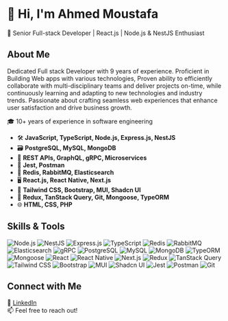 # 👋 Hi, I'm Ahmed Moustafa  
🚀 Senior Full-stack Developer | React.js | Node.js & NestJS Enthusiast  

## About Me  
Dedicated Full stack Developer with 9 years of experience. Proficient in Building Web apps with various technologies, Proven ability to efficiently collaborate with multi-disciplinary teams and deliver projects on-time, while continuously learning and adapting to new technologies and industry trends. Passionate about crafting seamless web experiences that enhance user satisfaction and drive business growth.

🎓 10+ years of experience in software engineering  
- 🛠 **JavaScript, TypeScript, Node.js, Express.js, NestJS**  
- 🗃️ **PostgreSQL, MySQL, MongoDB**  
- 🔗 **REST APIs, GraphQL, gRPC, Microservices**  
- 🧪 **Jest, Postman**  
- 🔧 **Redis, RabbitMQ, Elasticsearch**  
- 🖥️ **React.js, React Native, Next.js**  
- 🎨 **Tailwind CSS, Bootstrap, MUI, Shadcn UI**  
- 🧰 **Redux, TanStack Query, Git, Mongoose, TypeORM**  
- 🌐 **HTML, CSS, PHP**

## Skills & Tools  

![Node.js](https://img.shields.io/badge/Node.js-339933?style=for-the-badge&logo=node.js&logoColor=white) 
![NestJS](https://img.shields.io/badge/NestJS-E0234E?style=for-the-badge&logo=nestjs&logoColor=white) 
![Express.js](https://img.shields.io/badge/Express.js-000000?style=for-the-badge&logo=express&logoColor=white) 
![TypeScript](https://img.shields.io/badge/TypeScript-007ACC?style=for-the-badge&logo=typescript&logoColor=white) 
![Redis](https://img.shields.io/badge/Redis-DC382D?style=for-the-badge&logo=redis&logoColor=white) 
![RabbitMQ](https://img.shields.io/badge/RabbitMQ-FF6600?style=for-the-badge&logo=rabbitmq&logoColor=white) 
![Elasticsearch](https://img.shields.io/badge/Elasticsearch-005571?style=for-the-badge&logo=elasticsearch&logoColor=white) 
![gRPC](https://img.shields.io/badge/gRPC-0080FF?style=for-the-badge) 
![PostgreSQL](https://img.shields.io/badge/PostgreSQL-336791?style=for-the-badge&logo=postgresql&logoColor=white) 
![MySQL](https://img.shields.io/badge/MySQL-4479A1?style=for-the-badge&logo=mysql&logoColor=white) 
![MongoDB](https://img.shields.io/badge/MongoDB-47A248?style=for-the-badge&logo=mongodb&logoColor=white) 
![TypeORM](https://img.shields.io/badge/TypeORM-FF6347?style=for-the-badge) 
![Mongoose](https://img.shields.io/badge/Mongoose-880000?style=for-the-badge) 
![React](https://img.shields.io/badge/React-61DAFB?style=for-the-badge&logo=react&logoColor=black) 
![React Native](https://img.shields.io/badge/React%20Native-20232A?style=for-the-badge&logo=react&logoColor=61DAFB) 
![Next.js](https://img.shields.io/badge/Next.js-000000?style=for-the-badge&logo=next.js&logoColor=white) 
![Redux](https://img.shields.io/badge/Redux-764ABC?style=for-the-badge&logo=redux&logoColor=white) 
![TanStack Query](https://img.shields.io/badge/TanStack%20Query-FF4154?style=for-the-badge&logo=react-query&logoColor=white) 
![Tailwind CSS](https://img.shields.io/badge/Tailwind%20CSS-38B2AC?style=for-the-badge&logo=tailwind-css&logoColor=white) 
![Bootstrap](https://img.shields.io/badge/Bootstrap-563D7C?style=for-the-badge&logo=bootstrap&logoColor=white) 
![MUI](https://img.shields.io/badge/MUI-007FFF?style=for-the-badge&logo=mui&logoColor=white) 
![Shadcn UI](https://img.shields.io/badge/Shadcn%20UI-black?style=for-the-badge) 
![Jest](https://img.shields.io/badge/Jest-C21325?style=for-the-badge&logo=jest&logoColor=white) 
![Postman](https://img.shields.io/badge/Postman-FF6C37?style=for-the-badge&logo=postman&logoColor=white) 
![Git](https://img.shields.io/badge/Git-F05032?style=for-the-badge&logo=git&logoColor=white)

## Connect with Me  
💼 [LinkedIn](https://www.linkedin.com/in/ahmedmhamed-dev/)  
📫 Feel free to reach out!
